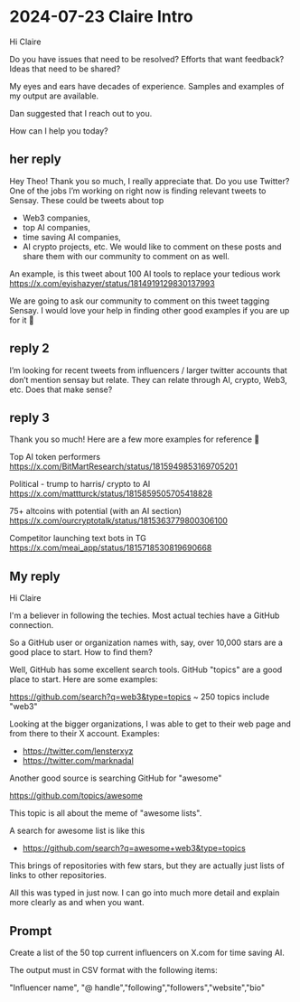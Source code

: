 # 2024-07-23 Claire Intro

Hi Claire

Do you have issues that need to be resolved? Efforts that want feedback? Ideas that need to be shared?

My eyes and ears have decades of experience. Samples and examples of my output are available.

Dan suggested that I reach out to you.

How can I help you today?


## her reply

Hey Theo! Thank you so much, I really appreciate that. Do you use Twitter? One of the jobs I’m working on right now is finding relevant tweets to Sensay. These could be tweets about top
* Web3 companies,
* top AI companies,
* time saving AI companies,
* AI crypto projects, etc. We would like to comment on these posts and share them with our community to comment on as well.

An example, is this tweet about 100 AI tools to replace your tedious work
https://x.com/eyishazyer/status/1814919129830137993

We are going to ask our community to comment on this tweet tagging Sensay. I would love your help in finding other good examples if you are up for it 🙂

## reply 2

I’m looking for recent tweets from influencers / larger twitter accounts that don’t mention sensay but relate. They can relate through AI, crypto, Web3, etc. Does that make sense?

## reply 3

Thank you so much! Here are a few more examples for reference 🙂

Top AI token performers
https://x.com/BitMartResearch/status/1815949853169705201

Political - trump to harris/ crypto to AI
https://x.com/mattturck/status/1815859505705418828

75+ altcoins with potential (with an AI section)
https://x.com/ourcryptotalk/status/1815363779800306100

Competitor launching text bots in TG
https://x.com/meai_app/status/1815718530819690668

## My reply

Hi Claire

I'm a believer in following the techies. Most actual techies have a GitHub connection.

So a GitHub user or organization names with, say, over 10,000 stars are a good place to start. How to find them?

Well, GitHub has some excellent search tools. GitHub "topics" are a good place to start. Here are some examples:

https://github.com/search?q=web3&type=topics ~ 250 topics include "web3"

Looking at the bigger organizations, I was able to get to their web page and from there to their X account. Examples:

* https://twitter.com/lensterxyz
* https://twitter.com/marknadal

Another good source is searching GitHub for "awesome"

https://github.com/topics/awesome

This topic is all about the meme of "awesome lists".

A search for awesome list is like this

* https://github.com/search?q=awesome+web3&type=topics

This brings of repositories with few stars, but they are actually just lists of links to other repositories.

All this was typed in just now. I can go into much more detail and explain more clearly as and when you want.


## Prompt

Create a list of the 50 top current influencers on X.com for time saving AI.

The output must in CSV format with the following items:

"Influencer name", "@ handle","following","followers","website","bio"
